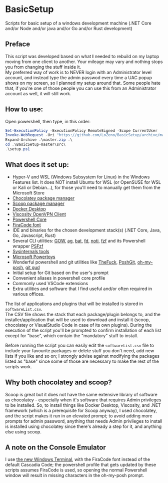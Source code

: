 # BasicSetup
Scripts for basic setup of a windows development machine (.NET Core and/or Node and/or java and/or Go and/or Rust development)

## Preface
This script was developed based on what **I** needed to rebuild on my laptop moving from one client to another. Your mileage may vary and nothing stops you from changing the stuff inside it.  
My preferred way of work is to NEVER login with an Administrator level account, and instead type the admin passwod every time a UAC popup shows on my screen, so I planned my setup around that. Some people hate that, if you're one of those people you can use this from an Administrator account as well, it will still work.

## How to use: 
Open powershell, then type, in this order:
```powershell
Set-ExecutionPolicy -ExecutionPolicy RemoteSigned -Scope CurrentUser
Invoke-WebRequest -Uri "https://github.com/LoZeno/BasicSetup/archive/master.zip" -OutFile master.zip
Expand-Archive .\master.zip .\
cd .\BasicSetup-master\src\
.\setup.ps1
```

## What does it set up:

* Hyper-V and WSL (Windows Subsystem for Linux) in the Windows Features list. It does NOT install Ubuntu for WSL (or OpenSUSE for WSL or Kali or Debian...), for those you'll need to manually get them from the Microsoft Store
* [Chocolatey package manager](https://chocolatey.org/docs)
* [Scoop package manager](https://github.com/lukesampson/scoop/wiki)
* [Docker Desktop](https://www.docker.com/)
* [Viscosity OpenVPN Client](https://www.sparklabs.com/viscosity/)
* [Powershell Core](https://github.com/powershell/powershell)
* [FiraCode font](https://github.com/tonsky/FiraCode)
* IDE and binaries for the chosen development stack(s) (.NET Core, Java, Go, Javascript, Rust)
* Several CLI utilities: [GOW](https://github.com/bmatzelle/gow), [ag](https://geoff.greer.fm/ag/), [bat](https://github.com/sharkdp/bat), [fd](https://github.com/sharkdp/fd), [noti](https://github.com/variadico/noti), [fzf](https://github.com/junegunn/fzf) and its Powershell wrapper [PSFzf](https://github.com/kelleyma49/PSFzf)
* [Sysinternals tools](https://docs.microsoft.com/en-us/sysinternals/)
* [Microsoft Powertoys](https://github.com/microsoft/PowerToys)
* Wonderful powershell and git utilities like [TheFuck](https://github.com/nvbn/thefuck), [PoshGit](https://github.com/dahlbyk/posh-git), [oh-my-posh](https://github.com/JanDeDobbeleer/oh-my-posh), [git gud](https://github.com/fsufitch/git-gud)
* Initial setup for Git based on the user's prompt
* Convenient aliases in powershell core profile
* Commonly used VSCode extensions
* Extra utilities and software that I find useful and/or often required in various offices.

The list of applications and plugins that will be installed is stored in `softwareList.csv`.  
The CSV file shows the stack that each package/plugin belongs to, and the installer/application that will be used to download and install it (scoop, chocolatey or VisualStudio Code in case of its own plugins). During the execution of the script you'll be prompted to confirm installation of each list except for "base", which contain the "mandatory" stuff to install.  

Before running the script you can easily edit the `softwareList.csv` file to include your favourite packages or delete stuff you don't need, add new lists if you like and so on; I strongly advise against modifying the packages listed as "base" since some of those are necessary to make the rest of the scripts work.

## Why both chocolatey and scoop?

Scoop is great but it does not have the same extensive library of software as chocolatey - especially when it's software that requires Admin privileges to be installed. So, to install things like Docker Desktop, Viscosity, and .NET framework (which is a prerequisite for Scoop anyway), I used chocolatey, and the script makes it run in an elevated prompt; to avoid adding more prompts for admin password, anything that needs Admin privileges to install is installed using chocolatey since there's already a step for it, and anything else using scoop.

## A note on the Console Emulator

I use [the new Windows Terminal](https://github.com/Microsoft/Terminal), with the FiraCode font instead of the default Cascadia Code; the powershell profile that gets updated by these scripts assumes FiraCode is used, so opening the normal Powershell window will result in missing characters in the oh-my-posh prompt.
